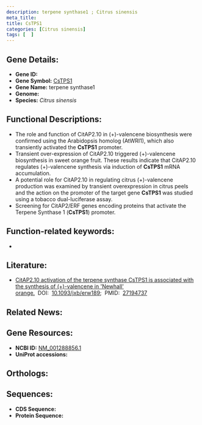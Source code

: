 ```yaml
---
description: terpene synthase1 ; Citrus sinensis
meta_title:
title: CsTPS1
categories: [Citrus sinensis]
tags: [  ]
---
```


## Gene Details:
- **Gene ID:** []()
- **Gene Symbol:** <u>CsTPS1</u>
- **Gene Name:** terpene synthase1
- **Genome:** []()
- **Species:** *Citrus sinensis*

## Functional Descriptions:
   - The role and function of CitAP2.10 in (+)-valencene biosynthesis were confirmed using the Arabidopsis homolog (AtWRI1), which also transiently activated the **CsTPS1** promoter.
   - Transient over-expression of CitAP2.10 triggered (+)-valencene biosynthesis in sweet orange fruit. These results indicate that CitAP2.10 regulates (+)-valencene synthesis via induction of **CsTPS1** mRNA accumulation.
   - A potential role for CitAP2.10 in regulating citrus (+)-valencene production was examined by transient overexpression in citrus peels and the action on the promoter of the target gene **CsTPS1** was studied using a tobacco dual-luciferase assay.
   - Screening for CitAP2/ERF genes encoding proteins that activate the Terpene Synthase 1 (**CsTPS1**) promoter.

## Function-related keywords:
   - [](/tags//)

## Literature:
   - [CitAP2.10 activation of the terpene synthase CsTPS1 is associated with the synthesis of (+)-valencene in &#x27;Newhall&#x27; orange.](https://doi.org/10.1093/jxb/erw189)&nbsp;&nbsp;DOI:&nbsp;&nbsp;[10.1093/jxb/erw189](https://doi.org/10.1093/jxb/erw189);&nbsp;&nbsp;PMID:&nbsp;&nbsp;[27194737](https://pubmed.ncbi.nlm.nih.gov/27194737/)

## Related News:

## Gene Resources:
- **NCBI ID:**  [NM_001288856.1](https://www.ncbi.nlm.nih.gov/gene/?term=NM_001288856.1)
- **UniProt accessions:**  [](https://www.uniprot.org/uniprotkb//entry)

## Orthologs:

## Sequences:
- **CDS Sequence:**
- **Protein Sequence:**
